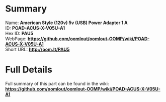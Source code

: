 
Summary
=================
  
Name: __American Style (120v) 5v (USB) Power Adapter 1 A__    
ID: __POAD-ACUS-X-V05U-A1__   
Hex ID: __PAU5__   
WebPage: __https://github.com/oomlout/oomlout-OOMP/wiki/POAD-ACUS-X-V05U-A1__   
Short URL: __http://oom.lt/PAU5__   

Full Details
==========================
Full summary of this part can be found in the wiki:   
__https://github.com/oomlout/oomlout-OOMP/wiki/POAD-ACUS-X-V05U-A1__    

